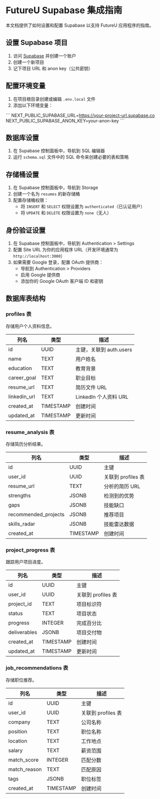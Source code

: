# FutureU Supabase 集成指南

本文档提供了如何设置和配置 Supabase 以支持 FutureU 应用程序的指南。

## 设置 Supabase 项目

1. 访问 [Supabase](https://supabase.com/) 并创建一个账户
2. 创建一个新项目
3. 记下项目 URL 和 anon key（公共密钥）

## 配置环境变量

1. 在项目根目录创建或编辑 `.env.local` 文件
2. 添加以下环境变量：

\`\`\`
NEXT_PUBLIC_SUPABASE_URL=https://your-project-url.supabase.co
NEXT_PUBLIC_SUPABASE_ANON_KEY=your-anon-key
\`\`\`

## 数据库设置

1. 在 Supabase 控制面板中，导航到 SQL 编辑器
2. 运行 `schema.sql` 文件中的 SQL 命令来创建必要的表和策略

## 存储桶设置

1. 在 Supabase 控制面板中，导航到 Storage
2. 创建一个名为 `resumes` 的新存储桶
3. 配置存储桶权限：
   - 将 `INSERT` 和 `SELECT` 权限设置为 `authenticated`（已认证用户）
   - 将 `UPDATE` 和 `DELETE` 权限设置为 `none`（无人）

## 身份验证设置

1. 在 Supabase 控制面板中，导航到 Authentication > Settings
2. 配置 Site URL 为你的应用程序 URL（开发环境通常为 `http://localhost:3000`）
3. 如果需要 Google 登录，配置 OAuth 提供商：
   - 导航到 Authentication > Providers
   - 启用 Google 提供商
   - 添加你的 Google OAuth 客户端 ID 和密钥

## 数据库表结构

### profiles 表

存储用户个人资料信息。

| 列名 | 类型 | 描述 |
|------|------|------|
| id | UUID | 主键，关联到 auth.users |
| name | TEXT | 用户姓名 |
| education | TEXT | 教育背景 |
| career_goal | TEXT | 职业目标 |
| resume_url | TEXT | 简历文件 URL |
| linkedin_url | TEXT | LinkedIn 个人资料 URL |
| created_at | TIMESTAMP | 创建时间 |
| updated_at | TIMESTAMP | 更新时间 |

### resume_analysis 表

存储简历分析结果。

| 列名 | 类型 | 描述 |
|------|------|------|
| id | UUID | 主键 |
| user_id | UUID | 关联到 profiles 表 |
| resume_url | TEXT | 分析的简历 URL |
| strengths | JSONB | 检测到的优势 |
| gaps | JSONB | 技能缺口 |
| recommended_projects | JSONB | 推荐项目 |
| skills_radar | JSONB | 技能雷达数据 |
| created_at | TIMESTAMP | 创建时间 |

### project_progress 表

跟踪用户项目进度。

| 列名 | 类型 | 描述 |
|------|------|------|
| id | UUID | 主键 |
| user_id | UUID | 关联到 profiles 表 |
| project_id | TEXT | 项目标识符 |
| status | TEXT | 项目状态 |
| progress | INTEGER | 完成百分比 |
| deliverables | JSONB | 项目交付物 |
| created_at | TIMESTAMP | 创建时间 |
| updated_at | TIMESTAMP | 更新时间 |

### job_recommendations 表

存储职位推荐。

| 列名 | 类型 | 描述 |
|------|------|------|
| id | UUID | 主键 |
| user_id | UUID | 关联到 profiles 表 |
| company | TEXT | 公司名称 |
| position | TEXT | 职位名称 |
| location | TEXT | 工作地点 |
| salary | TEXT | 薪资范围 |
| match_score | INTEGER | 匹配分数 |
| match_reason | TEXT | 匹配原因 |
| tags | JSONB | 职位标签 |
| created_at | TIMESTAMP | 创建时间 |
